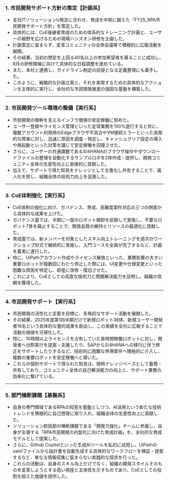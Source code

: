### 1. 市民開発サポート方針の策定【計画系】
- 支社ITソリューションU発足に合わせ、育成を中核に据えた「FY25_RPA市民開発サポート方針」を策定した。
- 具体的には、CoE後継者育成のための体系的なトレーニング計画と、ユーザーの裾野を広げるための現場ハンズオン研修を企画した。
- 計画策定に留まらず、変革コミュニティの全体会議等で積極的に広報活動を展開。
- その結果、当初の想定を上回る40名以上の参加希望者を募ることに成功し、8月の研修開催に向けて具体的な日程調整を進めている。
- また、本社と連携し、ガイドライン制定の前提となる定義整理にも着手した。
- このように、戦略的な計画立案と、それを実現するための具体的なアクションを主体的に実行し、全社的な市民開発推進の強固な基盤を構築した。

---

### 2. 市民開発ツール環境の整備【実行系】
- 市民開発の根幹を支えるインフラ環境の安定稼働に努めた。
- ユーザー登録やライセンス管理といった定常業務を100%遂行すると共に、複数アカウント利用時のEdgeブラウザ不具合やVM接続エラーといった突発的な障害に対し、迅速に原因を調査・特定し、キャッシュクリア設定の導入や再起動といった対策を講じて安定稼働を回復させた。
- さらに、ユーザーの共通課題であるS/4HANAのブラウザ操作やダウンロードファイルの整理を自動化するサンプルロボを2体作成・提供し、開発コミュニティ全体の生産性向上に直接的に貢献した。
- 加えて、サポートで得た知見をナレッジとして文書化し共有することで、属人化を排し、組織全体の技術力向上を促進した。

---

### 3. CoE体制強化【実行系】
- CoE体制の強化に向け、ガバナンス、育成、高難度案件対応の三つの側面から具体的な成果を上げた。
- ガバナンス面では、半期に一度のロボット棚卸を前倒しで実施し、不要なロボット7体を廃止することで、開発品質の維持とリソースの最適化に貢献した。
- 育成面では、新メンバーを対象としたスキル向上トレーニングを週次のワークショップ形式で継続的に実施し、入門コースを全員が完了するなど、計画を着実に遂行した。
- 特に、UiPathアカウント作成やライセンス解放といった、業務影響の大きい重要ロボットが複数回にわたり停止した際には、UI変更や仕様変更といった困難な原因を特定し、即座に改修・復旧させた。
- これにより、CoEとしての高度な技術力と問題解決能力を証明し、組織の信頼を獲得した。

---

### 4. 市民開発サポート【実行系】
- 市民開発の活性化と定着を目標に、多角的なサポート活動を展開した。
- その結果、2025年度第1四半期だけで新規ロボット38体、新規ユーザー開発者16名という具体的な量的成果を創出し、この実績を全社に広報することで活動の価値を可視化した。
- 特に、10時間以上ライセンスを占有していた長時間稼働ロボットに対し、開発者へ分割実行を提案・支援したり、SAPからS/4HANAへの移行に伴う修正をサポートしたりするなど、技術的に困難な停滞案件へ積極的に介入し、複数の重要ロボットを安定稼働へと導いた。
- これらの個別サポートで得られた知見は、随時ナレッジベースとして蓄積・共有しており、コミュニティ全体の自己解決能力の向上と、サポート業務の効率化に繋げている。

---

### 5. 部門横断課題【基盤系】
- 自身の専門領域であるRPAの知見を基盤としつつ、AI活用という新たな技術トレンドを積極的に自己啓発に取り入れ、組織全体の生産性向上に貢献した。
- ソリューション統括部の横断課題である「開発力強化」チームに参画し、自身が主導する「RPA市民開発の内製化に向けた育成計画」を、全社的な育成モデルとして提案した。
- さらに、Github Copilotといった生成AIツールを私的に試用し、UiPathのxamlファイルから設計書を自動生成する具体的なワークフローを検証・提案するなど、単なる情報収集に留まらない実践的な探求を行った。
- これらの活動は、自身のスキル向上だけでなく、組織の開発スタイルそのものを変革しようとする高い視座と主体性を示すものであり、CoEとしての役割を超えた価値を提供した。
